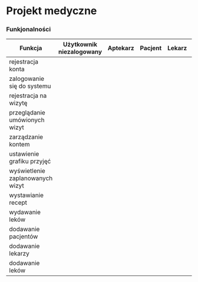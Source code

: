 # Projekt medyczne
### Funkjonalności

| Funkcja                          | Użytkownik niezalogowany | Aptekarz | Pacjent | Lekarz  | Admin   |
|----------------------------------| ----------- | --------- | ------- | ------- | ------- |
| rejestracja konta                |    |  |  |  |  &checkmark;|
| zalogowanie się do systemu       |  |  |  |  |  |
| rejestracja na wizytę            |             |  |  |  |  |
| przeglądanie umówionych wizyt    |             |  |         |         |  |
| zarządzanie kontem               |             |           |  |  |  |
| ustawienie grafiku przyjęć       |             |           |  |  |  |
| wyświetlenie zaplanowanych wizyt |             |           |         |  |  |
| wystawianie recept               |    |  |  |  |  &checkmark;|
| wydawanie leków                  |             |           |         |         |  |
| dodawanie pacjentów              |             |           |         |         |  &checkmark;|
| dodawanie lekarzy                |             |           |         |         |  &checkmark;|
| dodawanie leków                  |             |           |         |         |  &checkmark;|